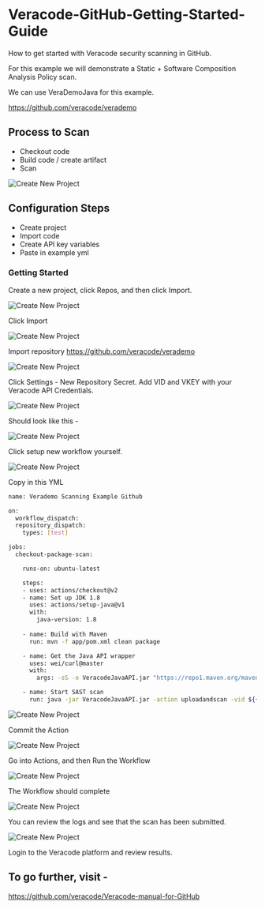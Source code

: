 # Veracode-GitHub-Getting-Started-Guide
How to get started with Veracode security scanning in GitHub.

For this example we will demonstrate a Static + Software Composition Analysis Policy scan.

We can use VeraDemoJava for this example.

https://github.com/veracode/verademo

## Process to Scan
* Checkout code
* Build code / create artifact
* Scan

![Create New Project](images/QuickStart-GitHub-1.png)

## Configuration Steps
* Create project
* Import code
* Create API key variables
* Paste in example yml 

### Getting Started
Create a new project, click Repos, and then click Import.  

![Create New Project](images/QuickStart-GitHub-1.png)

Click Import

![Create New Project](images/QuickStart-GitHub-2.png)

Import repository https://github.com/veracode/verademo

![Create New Project](images/QuickStart-GitHub-3.png)

Click Settings - New Repository Secret.  Add VID and VKEY with your Veracode API Credentials.

![Create New Project](images/QuickStart-GitHub-4.png)

Should look like this -

![Create New Project](images/QuickStart-GitHub-5.png)

Click setup new workflow yourself.

![Create New Project](images/QuickStart-GitHub-6.png)


Copy in this YML


```bash
name: Verademo Scanning Example Github

on:
  workflow_dispatch:
  repository_dispatch:
    types: [test]

jobs:
  checkout-package-scan:

    runs-on: ubuntu-latest

    steps:
    - uses: actions/checkout@v2
    - name: Set up JDK 1.8
      uses: actions/setup-java@v1
      with:
        java-version: 1.8
  
    - name: Build with Maven
      run: mvn -f app/pom.xml clean package 

    - name: Get the Java API wrapper
      uses: wei/curl@master
      with:
        args: -sS -o VeracodeJavaAPI.jar "https://repo1.maven.org/maven2/com/veracode/vosp/api/wrappers/vosp-api-wrappers-java/19.6.5.8/vosp-api-wrappers-java-19.6.5.8.jar"

    - name: Start SAST scan
      run: java -jar VeracodeJavaAPI.jar -action uploadandscan -vid ${{ secrets.VERACODE_API_ID }} -vkey ${{ secrets.VERACODE_API_KEY }} -appname Github-VeraDemo -createprofile false -version "GitHub Actions job $GITHUB_RUN_NUMBER" -filepath /home/runner/work/VeraDemoJava/VeraDemoJava/app/target/verademo.war
```


![Create New Project](images/QuickStart-GitHub-7.png)

Commit the Action

![Create New Project](images/QuickStart-GitHub-8.png)

Go into Actions, and then Run the Workflow

![Create New Project](images/QuickStart-GitHub-9.png)

The Workflow should complete

![Create New Project](images/QuickStart-GitHub-10.png)

You can review the logs and see that the scan has been submitted.

![Create New Project](images/QuickStart-GitHub-11.png)

Login to the Veracode platform and review results.

## To go further, visit -

https://github.com/veracode/Veracode-manual-for-GitHub
